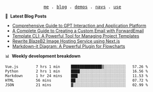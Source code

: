 <p align="center">
  <samp>
    <a href="https://ryanuo.cc">me</a> .
    <a href="https://ryanuo.cc/posts">blog</a> .
<!--     <a href="https://www.ryanuo.cc/projects">projects</a> . -->
    <a href="https://www.ryanuo.cc/demos">demos</a> .
    <a href="https://www.ryanuo.cc/navs">navs</a> .
    <a href="https://github.com/ryanuo/ryanuo/blob/master/use.md">use</a>
  </samp>
</p>

📕 &nbsp;**Latest Blog Posts**
<!-- BLOG-POST-LIST:START -->
- [Comprehensive Guide to GPT Interaction and Application Platform](https://ryanuo.cc/posts/gpt)
- [A Complete Guide to Creating a Custom Email with ForwardEmail](https://ryanuo.cc/posts/forwardemail)
- [Template CLI: A Powerful Tool for Managing Project Templates](https://ryanuo.cc/posts/tmpl-cli)
- [Rewrite BlazeB2 Image Hosting Service using Next.js](https://ryanuo.cc/posts/rewrite-blazeb2)
- [Markdown-it Diagram: A Powerful Plugin for Flowcharts](https://ryanuo.cc/posts/md-it-diagarm)
<!-- BLOG-POST-LIST:END -->

📊 &nbsp;**Weekly development breakdown**
<!--START_SECTION:waka-->

```txt
Vue.js        7 hrs 1 min     ██████████████▒░░░░░░░░░░   57.26 %
Python        2 hrs 1 min     ████░░░░░░░░░░░░░░░░░░░░░   16.56 %
Markdown      1 hr 24 mins    ███░░░░░░░░░░░░░░░░░░░░░░   11.53 %
HTML          56 mins         ██░░░░░░░░░░░░░░░░░░░░░░░   07.72 %
JSON          21 mins         ▓░░░░░░░░░░░░░░░░░░░░░░░░   02.99 %
```

<!--END_SECTION:waka-->

<!-- <p align="right"><img src="https://views.whatilearened.today/views/github/Rr210/Rr210.svg?cache=remove"/></p>
 -->
